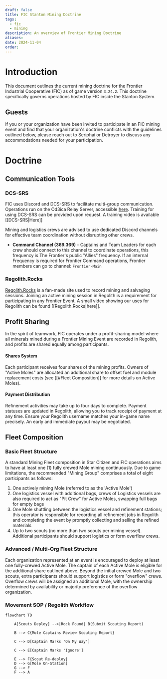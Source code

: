 ```yaml
---
draft: false
title: FIC Stanton Mining Doctrine
tags:
  - fic
  - mining
description: An overview of Frontier Mining Doctrine
aliases: 
date: 2024-11-04
order:
---
```

# Introduction

This document outlines the current mining doctrine for the Frontier Industrial Cooperative (FIC) as of game version `3.24.2`. This doctrine specifically governs operations hosted by FIC inside the Stanton System.

## Guests
If you or your organization have been invited to participate in an FIC mining event and find that your organization's doctrine conflicts with the guidelines outlined below, please reach out to Seriphai or Detroyer to discuss any accommodations needed for your participation.

# Doctrine 
## Communication Tools
### DCS-SRS
FIC uses Discord and DCS-SRS to facilitate multi-group communication. Operations run on the Od3ica Relay Server, accessible [here](https://srs-citizen.app). Training for using DCS-SRS can be provided upon request. A training video is available [[DCS-SRS|Here]] 

Mining and logistics crews are advised to use dedicated Discord channels for effective team coordination without disrupting other crews. 

- **Command Channel (369.369)** - Captains and Team Leaders for each crew should connect to this channel to coordinate operations, this frequency is The Frontier's public "Allies" frequency. If an internal Frequency is required for Frontier Command operations, Frontier members can go to channel: `Frontier-Main`

### Regolith.Rocks
[Regolith.Rocks](https://regolith.rocks/) is a fan-made site used to record mining and salvaging sessions. Joining an active mining session in Regolith is a requirement for participating in any Frontier Event. A small video showing our uses for Regolith can be found [[Regolith.Rocks|here]].

## Profit Sharing
In the spirit of teamwork, FIC operates under a profit-sharing model where all minerals mined during a Frontier Mining Event are recorded in Regolith, and profits are shared equally among participants.

#### Shares System
Each participant receives four shares of the mining profits. Owners of "Active Moles" are allocated an additional share to offset fuel and module replacement costs (see [[#Fleet Composition]] for more details on Active Moles).

#### Payment Distribution
Refinement activities may take up to four days to complete. Payment statuses are updated in Regolith, allowing you to track receipt of payment at any time. Ensure your Regolith username matches your in-game name precisely. An early and immediate payout may be negotiated.

## Fleet Composition

### Basic Fleet Structure
A standard Mining Fleet composition in Star Citizen and FIC operations aims to have at least one (1) fully crewed Mole mining continuously. Due to game limitations, the recommended "Mining Group" comprises a total of eight participants as follows:

1. One actively mining Mole (referred to as the 'Active Mole')
2. One logistics vessel with additional bags, crews of Logistics vessels are also required to act as "Pit Crew" for Active Moles, swapping full bags for empty bags
3. One Mole shuttling between the logistics vessel and refinement stations; this operator is responsible for recording all refinement jobs in Regolith and completing the event by promptly collecting and selling the refined materials
4. Up to two scouts (no more than two scouts per mining vessel). Additional participants should support logistics or form overflow crews.

### Advanced / Multi-Org Fleet Structure
Each organization represented at an event is encouraged to deploy at least one fully-crewed Active Mole. The captain of each Active Mole is eligible for the additional share outlined above. Beyond the initial crewed Mole and two scouts, extra participants should support logistics or form "overflow" crews. Overflow crews will be assigned an additional Mole, with the ownership determined by availability or majority preference of the overflow organization.

### Movement SOP / Regolith Workflow

```mermaid
flowchart TD

    A[Scouts Deploy] -->|Rock Found| B(Submit Scouting Report)

    B --> C{Mole Captains Review Scouting Report}

    C --> D[Captain Marks 'On My Way']

    C --> E[Captain Marks 'Ignore']

    E --> F{Scout Re-deploy}
    D --> G[Mole On-Station]
    G --> F
    F --> A
```
